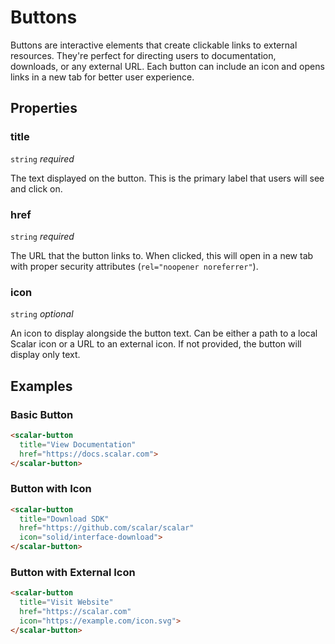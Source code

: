 # Buttons

Buttons are interactive elements that create clickable links to external resources. They're perfect for directing users to documentation, downloads, or any external URL. Each button can include an icon and opens links in a new tab for better user experience.

## Properties

### title
`string` _required_

The text displayed on the button. This is the primary label that users will see and click on.

### href
`string` _required_

The URL that the button links to. When clicked, this will open in a new tab with proper security attributes (`rel="noopener noreferrer"`).

### icon
`string` _optional_

An icon to display alongside the button text. Can be either a path to a local Scalar icon or a URL to an external icon. If not provided, the button will display only text.

## Examples

### Basic Button

<scalar-button
  title="View Documentation"
  href="https://docs.scalar.com">
</scalar-button>

```html
<scalar-button
  title="View Documentation"
  href="https://docs.scalar.com">
</scalar-button>
```

### Button with Icon

<scalar-button
  title="Download SDK"
  href="https://github.com/scalar/scalar"
  icon="solid/interface-download">
</scalar-button>

```html
<scalar-button
  title="Download SDK"
  href="https://github.com/scalar/scalar"
  icon="solid/interface-download">
</scalar-button>
```

### Button with External Icon

<scalar-button
  title="Visit Website"
  href="https://scalar.com"
  icon="https://example.com/icon.svg">
</scalar-button>

```html
<scalar-button
  title="Visit Website"
  href="https://scalar.com"
  icon="https://example.com/icon.svg">
</scalar-button>
```
